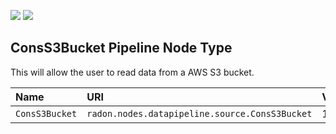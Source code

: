 ![](https://img.shields.io/badge/Status:-RELEASED-green)
![](https://img.shields.io/badge/%20-DEPLOYABLE-blueviolet)

## ConsS3Bucket Pipeline Node Type

This will allow the user to read data from a AWS S3 bucket.

| Name | URI | Version | Derived From |
|:---- |:--- |:------- |:------------ |
| `ConsS3Bucket` | `radon.nodes.datapipeline.source.ConsS3Bucket` | 1.0.0 | `radon.nodes.datapipeline.source.ConsumeRemote` |
